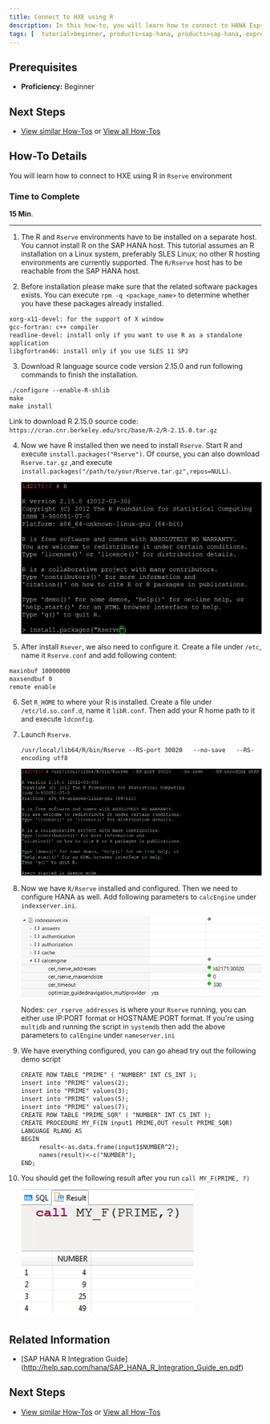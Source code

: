 ```yaml
---
title: Connect to HXE using R
description: In this how-to, you will learn how to connect to HANA Express Edition using R
tags: [  tutorial>beginner, products>sap-hana, products>sap-hana,-express-edition, tutorial>how-to ]
---
```

## Prerequisites  
  - **Proficiency:** Beginner

## Next Steps
 - [View similar How-Tos](http://go.sap.com/developer/tutorials.html) or [View all How-Tos](http://go.sap.com/developer/tutorials.html)


## How-To Details
You will learn how to connect to HXE using R in `Rserve` environment

### Time to Complete
**15 Min**.

---

1. The R and `Rserve` environments have to be installed on a separate host. You cannot install R on the SAP HANA host. This tutorial assumes an R installation on a Linux system, preferably SLES Linux; no other R hosting environments are currently supported. The `R/Rserve` host has to be reachable from the SAP HANA host.

2. Before installation please make sure that the related software packages exists. You can execute `rpm -q <package_name>` to determine whether you have these packages already installed.

  ```
  xorg-x11-devel: for the support of X window
  gcc-fortran: c++ compiler
  readline-devel: install only if you want to use R as a standalone application
  libgfortran46: install only if you use SLES 11 SP2
  ```

3. Download R language source code version 2.15.0 and run following commands to finish the installation.  

  ```
  ./configure --enable-R-shlib
  make
  make install
  ```
   Link to download R 2.15.0 source code: `https://cran.cnr.berkeley.edu/src/base/R-2/R-2.15.0.tar.gz`

4. Now we have R installed then we need to install `Rserve`. Start R and execute ```install.packages("Rserve")```. Of course, you can also download `Rserve.tar.gz` ,and execute `install.packages("/path/to/your/Rserve.tar.gz",repos=NULL)`.

      ![image 1](1.png)     

5. After install `Rsever`, we also need to configure it. Create a file under `/etc`, name it `Rserve.conf` and add following content:

  ```
  maxinbuf 10000000
  maxsendbuf 0
  remote enable
  ```

6. Set `R_HOME` to where your R is installed. Create a file under `/etc/ld.so.conf.d`, name it `libR.conf`. Then add your R home path to it and execute `ldconfig`.

7. Launch `Rserve`.

     ```
    /usr/local/lib64/R/bin/Rserve --RS-port 30020   --no-save   --RS-encoding utf8
     ```

      ![image 2](2.png)

8. Now we have `R/Rserve` installed and configured. Then we need to configure HANA as well. Add following parameters to `calcEngine` under `indexserver.ini`.

      ![image 3](3.png)

      Nodes: `cer_rserve_addresses` is where your `Rserve` running, you can either use IP:PORT format or HOSTNAME:PORT format. If you're using `multidb` and running the script in `systemdb` then add the above parameters to `calEngine` under `nameserver.ini`

9. We have everything configured, you can go ahead try out the following demo script

   ```
   CREATE ROW TABLE "PRIME" ( "NUMBER" INT CS_INT );
   insert into "PRIME" values(2);
   insert into "PRIME" values(3);
   insert into "PRIME" values(5);
   insert into "PRIME" values(7);
   CREATE ROW TABLE "PRIME_SQR" ( "NUMBER" INT CS_INT );
   CREATE PROCEDURE MY_F(IN input1 PRIME,OUT result PRIME_SQR)
   LANGUAGE RLANG AS
   BEGIN
        result<-as.data.frame(input1$NUMBER^2);
        names(result)<-c("NUMBER");
   END;
   ```

10. You should get the following result after you run `call MY_F(PRIME, ?)`

      ![image 3](4.png)

## Related Information
- [SAP HANA R Integration Guide] (http://help.sap.com/hana/SAP_HANA_R_Integration_Guide_en.pdf)

## Next Steps
 - [View similar How-Tos](http://go.sap.com/developer/tutorials.html) or [View all How-Tos](http://go.sap.com/developer/tutorials.html)
